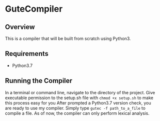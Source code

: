 # GuteCompiler
## Overview
This is a compiler that will be built from scratch using Python3.

## Requirements
- Python3.7

## Running the Compiler
In a terminal or command line, navigate to the directory of the project.
Give executable permission to the setup.sh file with `chmod +x setup.sh` to make this process easy for you
After prompted a Python3.7 version check, you are ready to use my compiler.
Simply type `gutec -f path_to_a_file` to compile a file.
As of now, the compiler can only perform lexical analysis.
